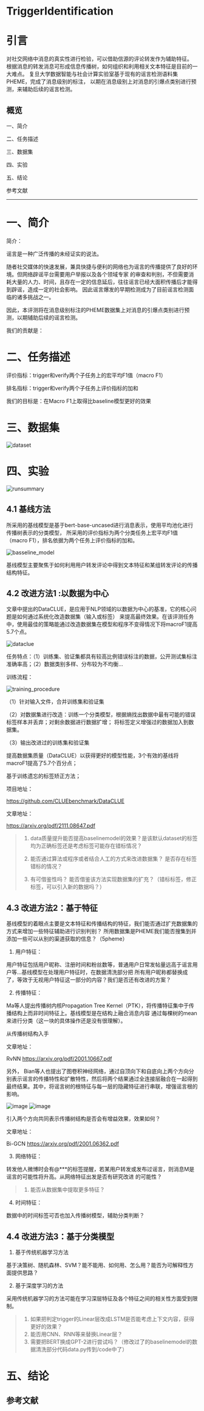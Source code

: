 # TriggerIdentification

# 引言

对社交网络中消息的真实性进行检验，可以借助信源的评论转发作为辅助特征。
根据消息的转发消息可形成信息传播树，如何组织和利用相关文本特征是目前的一大难点。
复旦大学数据智能与社会计算实验室基于现有的谣言检测语料集PHEME，完成了消息级别的标注，
以期在消息级别上对消息的引爆点类别进行预测，来辅助后续的谣言检测。

## 概览
一、简介

二、任务描述

三、数据集

四、实验

五、结论

参考文献


---

# 一、简介

简介：

谣言是一种广泛传播的未经证实的说法。

随者社交媒体的快速发展，兼具快捷与便利的网络也为谣言的传播提供了良好的环境。但网络辟谣平台需要用户举报以及各个领域专家
的审查和判别，不但需要消耗大量的人力、时间，且存在一定的信息延后，往往谣言已经大面积传播后才能得到辟谣，造成一定的社会影响。
因此谣言爆发的早期检测成为了目前谣言检测面临的诸多挑战之一。

因此，本评测将在消息级别标注的PHEME数据集上对消息的引爆点类别进行预测，以期辅助后续的谣言检测。

我们的贡献是：


# 二、任务描述

评价指标：trigger和verify两个子任务上的宏平均F1值（macro F1）

排名指标：trigger和verify两个子任务上评价指标的加和

我们的目标是：在Macro F1上取得比baseline模型更好的效果

# 三、数据集

![dataset](/Img/dataset.bmp)

# 四、实验 

![runsummary](/Img/runsummary.bmp)


## 4.1 基线方法

所采用的基线模型是基于bert-base-uncased进行消息表示，使用平均池化进行传播树表示的分类模型，
所采用的评价指标为两个分类任务上宏平均F1值（macro F1），排名依据为两个任务上评价指标的加和。

![basseline_model](/Img/baseline_model.bmp)

基线模型主要聚焦于如何利用用户转发评论中得到文本特征和某组转发评论的传播结构特征。

## 4.2 改进方法1 :以数据为中心

文章中提出的DataCLUE，是应用于NLP领域的以数据为中心的基准，它的核心问题是如何通过系统化改造数据集（输入或标签）
来提高最终效果。在该评测任务中，使用最佳的策略能通过改造数据集在模型和程序不变得情况下将macroF1提高5.7个点。

![dataclue](/Img/dataclue.bmp)

任务特点：（1）训练集、验证集都具有较高比例错误标注的数据，公开测试集标注准确率高；（2）数据类别多样、分布较为不均衡...

训练流程：

![training_procedure](/Img/training_procedure.bmp)

（1）针对输入文件，合并训练集和验证集

（2）对数据集进行改造：训练一个分类模型，根据熵找出数据中最有可能的错误标签样本并丢弃；对剩余数据进行数据扩增；
将标签定义增强过的数据加入到数据集。

（3）输出改进过的训练集和验证集

提高数据集质量（DataCLUE）以获得更好的模型性能，3个有效的基线将macroF1提高了5.7个百分点；

基于训练遗忘的标签矫正方法；

项目地址：

https://github.com/CLUEbenchmark/DataCLUE

文章地址：

https://arxiv.org/pdf/2111.08647.pdf

> 1. data质量提升能否提高baselinemodel的效果？是该默认dataset的标签均为正确标签还是考虑标签可能存在错标情况？  
> 
> 2. 能否通过算法或程序或者结合人工的方式来改进数据集？ 是否存在标签错标的情况？ 
> 
> 3. 有可借鉴性吗？ 能否借鉴该方法实现数据集的扩充？（错标标签，修正标签，可以引入新的数据吗？）
> 


## 4.3 改进方法2：基于特征

基线模型的着眼点主要是文本特征和传播结构的特征，我们能否通过扩充数据集的方式来增加一些特征辅助进行识别判别？
所用数据集是PHEME我们能否搜集到并添加一些可以从别的渠道获取的信息？（5pheme）

1. 用户特征：

用户特征包括用户昵称、注册时间和粉丝数等，普通用户日常发帖量远高于谣言用户等...基线模型在处理用户特征时，在数据清洗部分把
所有用户昵称都替换成了<username>，等效于无视用户特征这一部分的内容？我们是否还有改进的方案？

2. 传播特征：
  
Ma等人提出传播树内核Propagation Tree Kernel（PTK），将传播特征集中于传播结构上而非时间特征上。基线模型是在结构上融合消息内容
通过每棵树的mean来进行分类（这一块的具体操作还是没有很理解）。

从传播树结构入手

文章地址：

RvNN https://arxiv.org/pdf/2001.10667.pdf
  
另外， Bian等人也提出了图卷积神经网络，通过自顶向下和自底向上两个方向分别表示谣言的传播特性和扩散特性，然后将两个结果通过全连接层融合在一起得到最终结果。其中，将谣言树的根特征与每一层的隐藏特征进行串联，增强谣言根的影响。
  
  ![image](https://user-images.githubusercontent.com/97073218/159220860-3d7cc5e4-7951-4545-b7e1-b5a61e00f1bd.png)
  ![image](https://user-images.githubusercontent.com/97073218/159220955-61781d00-743a-48cf-afdc-74b68d5efdf5.png) 

引入两个方向共同表示传播树结构是否会有增益效果，效果如何？
  
文章地址：
  
Bi-GCN https://arxiv.org/pdf/2001.06362.pdf

3. 网络特征：

  转发他人微博时会有@***的标签提醒，若某用户转发或发布过谣言，则消息M是谣言的可能性将升高。从网络特征出发是否有研究改进
  的可能性？

> 1. 能否从数据集中提取更多特征？

4. 时间特征：
  
  数据中的时间标签可否也加入传播树模型，辅助分类判断？
  
## 4.4 改进方法3：基于分类模型
  
1. 基于传统机器学习方法
  
  基于决策树、随机森林、SVM？能不能用、如何用、怎么用？能否为可解释性方面提供思路？
  
2. 基于深度学习的方法
  
  采用传统机器学习的方法可能在学习深层特征及各个特征之间的相关性方面受到限制。

> 1. 如果把判定trigger的Linear层改成LSTM是否能考虑上下文内容，获得更好的效果？
> 2. 能否用CNN、RNN等来替换Linear层？
> 3. 需要把BERT换成GPT-2进行尝试吗？（修改过了的baselinemodel的数据清洗部分代码data.py传到/code中了）  


# 五、结论

## 参考文献 
